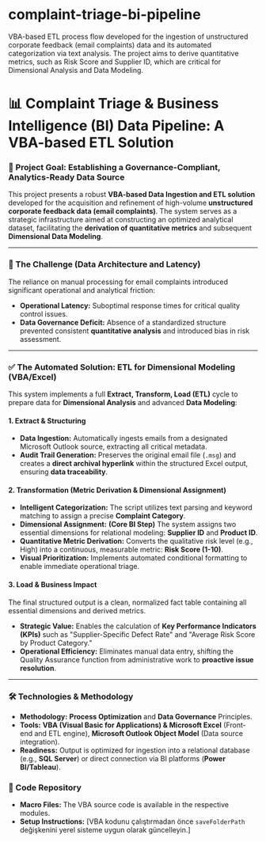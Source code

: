 # complaint-triage-bi-pipeline
VBA-based ETL process flow developed for the ingestion of unstructured corporate feedback (email complaints) data and its automated categorization via text analysis. The project aims to derive quantitative metrics, such as Risk Score and Supplier ID, which are critical for Dimensional Analysis and Data Modeling.
# 📊 Complaint Triage & Business Intelligence (BI) Data Pipeline: A VBA-based ETL Solution

### 🎯 Project Goal: Establishing a Governance-Compliant, Analytics-Ready Data Source

This project presents a robust **VBA-based Data Ingestion and ETL solution** developed for the acquisition and refinement of high-volume **unstructured corporate feedback data (email complaints)**. The system serves as a strategic infrastructure aimed at constructing an optimized analytical dataset, facilitating the **derivation of quantitative metrics** and subsequent **Dimensional Data Modeling**.

---

### 📌 The Challenge (Data Architecture and Latency)

The reliance on manual processing for email complaints introduced significant operational and analytical friction:

* **Operational Latency:** Suboptimal response times for critical quality control issues.
* **Data Governance Deficit:** Absence of a standardized structure prevented consistent **quantitative analysis** and introduced bias in risk assessment.

---

### ✅ The Automated Solution: ETL for Dimensional Modeling (VBA/Excel)

This system implements a full **Extract, Transform, Load (ETL)** cycle to prepare data for **Dimensional Analysis** and advanced **Data Modeling**:

#### 1. Extract & Structuring
* **Data Ingestion:** Automatically ingests emails from a designated Microsoft Outlook source, extracting all critical metadata.
* **Audit Trail Generation:** Preserves the original email file (`.msg`) and creates a **direct archival hyperlink** within the structured Excel output, ensuring **data traceability**.

#### 2. Transformation (Metric Derivation & Dimensional Assignment)
* **Intelligent Categorization:** The script utilizes text parsing and keyword matching to assign a precise **Complaint Category**.
* **Dimensional Assignment:** **(Core BI Step)** The system assigns two essential dimensions for relational modeling: **Supplier ID** and **Product ID**.
* **Quantitative Metric Derivation:** Converts the qualitative risk level (e.g., High) into a continuous, measurable metric: **Risk Score (1-10)**.
* **Visual Prioritization:** Implements automated conditional formatting to enable immediate operational triage.

#### 3. Load & Business Impact

The final structured output is a clean, normalized fact table containing all essential dimensions and derived metrics.

* **Strategic Value:** Enables the calculation of **Key Performance Indicators (KPIs)** such as "Supplier-Specific Defect Rate" and "Average Risk Score by Product Category."
* **Operational Efficiency:** Eliminates manual data entry, shifting the Quality Assurance function from administrative work to **proactive issue resolution**.

---

### 🛠️ Technologies & Methodology

* **Methodology:** **Process Optimization** and **Data Governance** Principles.
* **Tools:** **VBA (Visual Basic for Applications) & Microsoft Excel** (Front-end and ETL engine), **Microsoft Outlook Object Model** (Data source integration).
* **Readiness:** Output is optimized for ingestion into a relational database (e.g., **SQL Server**) or direct connection via BI platforms (**Power BI/Tableau**).

### 🔗 Code Repository

* **Macro Files:** The VBA source code is available in the respective modules.
* **Setup Instructions:** [VBA kodunu çalıştırmadan önce `saveFolderPath` değişkenini yerel sisteme uygun olarak güncelleyin.]
